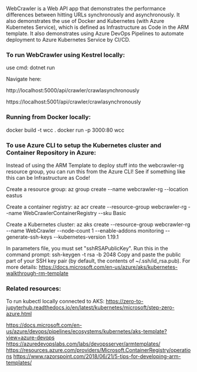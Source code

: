 WebCrawler is a Web API app that demonstrates the performance differences between hitting URLs synchronously and asynchronously. It also demonstrates the use of Docker and Kubernetes (with Azure Kubernetes Service), which is defined as Infrastructure as Code in the ARM template. It also demonstrates using Azure DevOps Pipelines to automate deployment to Azure Kubernetes Service by CI/CD.


### To run WebCrawler using Kestrel locally:
use cmd: dotnet run

Navigate here:

http://localhost:5000/api/crawler/crawlasynchronously

https://localhost:5001/api/crawler/crawlasynchronously

### Running from Docker locally:

docker build -t wcc .
docker run -p 3000:80 wcc

### To use Azure CLI to setup the Kubernetes cluster and Container Repository in Azure:
Instead of using the ARM Template to deploy stuff into the webcrawler-rg resource group, you can run this from the Azure CLI!
See if something like this can be Infrastructure as Code!

Create a resource group:
az group create --name webcrawler-rg --location eastus

Create a container registry:
az acr create --resource-group webcrawler-rg --name WebCrawlerContainerRegistry --sku Basic

Create a Kubernetes cluster:
az aks create --resource-group webcrawler-rg --name WebCrawler --node-count 1 --enable-addons monitoring --generate-ssh-keys --kubernetes-version 1.19.1

In parameters file, you must set "sshRSAPublicKey".
Run this in the command prompt:
ssh-keygen -t rsa -b 2048
Copy and paste the public part of your SSH key pair (by default, the contents of ~/.ssh/id_rsa.pub).
For more details:
https://docs.microsoft.com/en-us/azure/aks/kubernetes-walkthrough-rm-template

### Related resources:
To run kubectl locally connected to AKS:
https://zero-to-jupyterhub.readthedocs.io/en/latest/kubernetes/microsoft/step-zero-azure.html

https://docs.microsoft.com/en-us/azure/devops/pipelines/ecosystems/kubernetes/aks-template?view=azure-devops
https://azuredevopslabs.com/labs/devopsserver/armtemplates/
https://resources.azure.com/providers/Microsoft.ContainerRegistry/operations
https://www.razorspoint.com/2018/06/21/5-tips-for-developing-arm-templates/


